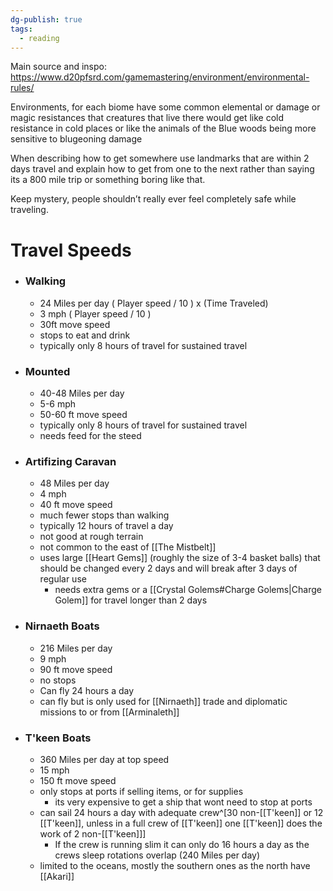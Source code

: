 ```yaml
---
dg-publish: true
tags:
  - reading
---
```

Main source and inspo: https://www.d20pfsrd.com/gamemastering/environment/environmental-rules/


Environments, for each biome have some common elemental or damage or magic resistances that creatures that live there would get like cold resistance in cold places or like the animals of the Blue woods being more sensitive to blugeoning damage

When describing how to get somewhere use landmarks that are within 2 days travel and explain how to get from one to the next rather than saying its a 800 mile trip or something boring like that. 

Keep mystery, people shouldn’t really ever feel completely safe while traveling.
# Travel Speeds
- ### Walking
	- 24 Miles per day ( Player speed / 10 ) x (Time Traveled)
	- 3 mph ( Player speed / 10 )
	- 30ft move speed
	- stops to eat and drink 
	- typically only 8 hours of travel for sustained travel
- ### Mounted
	- 40-48 Miles per day
	- 5-6 mph
	- 50-60 ft move speed
	- typically only 8 hours of travel for sustained travel
	- needs feed for the steed
- ### Artifizing Caravan
	- 48 Miles per day
	- 4 mph
	- 40 ft move speed
	- much fewer stops than walking
	- typically 12 hours of travel a day
	- not good at rough terrain
	- not common to the east of [[The Mistbelt]]
	- uses large [[Heart Gems]] (roughly the size of 3-4 basket balls) that should be changed every 2 days and will break after 3 days of regular use 
		- needs extra gems or a [[Crystal Golems#Charge Golems|Charge Golem]] for travel longer than 2 days
- ### Nirnaeth Boats
	- 216 Miles per day
	- 9 mph
	- 90 ft move speed
	- no stops
	- Can fly 24 hours a day
	- can fly but is only used for [[Nirnaeth]] trade and diplomatic missions to or from [[Arminaleth]]
- ### T'keen Boats
	- 360 Miles per day at top speed 
	- 15 mph
	- 150 ft move speed
	- only stops at ports if selling items, or for supplies
		- its very expensive to get a ship that wont need to stop at ports
	- can sail 24 hours a day with adequate crew^[30 non-[[T'keen]] or 12 [[T'keen]], unless in a full crew of [[T'keen]] one [[T'keen]] does the work of 2 non-[[T'keen]]]
		- If the crew is running slim it can only do 16 hours a day as the crews sleep rotations overlap (240 Miles per day)
	- limited to the oceans, mostly the southern ones as the north have [[Akari]]